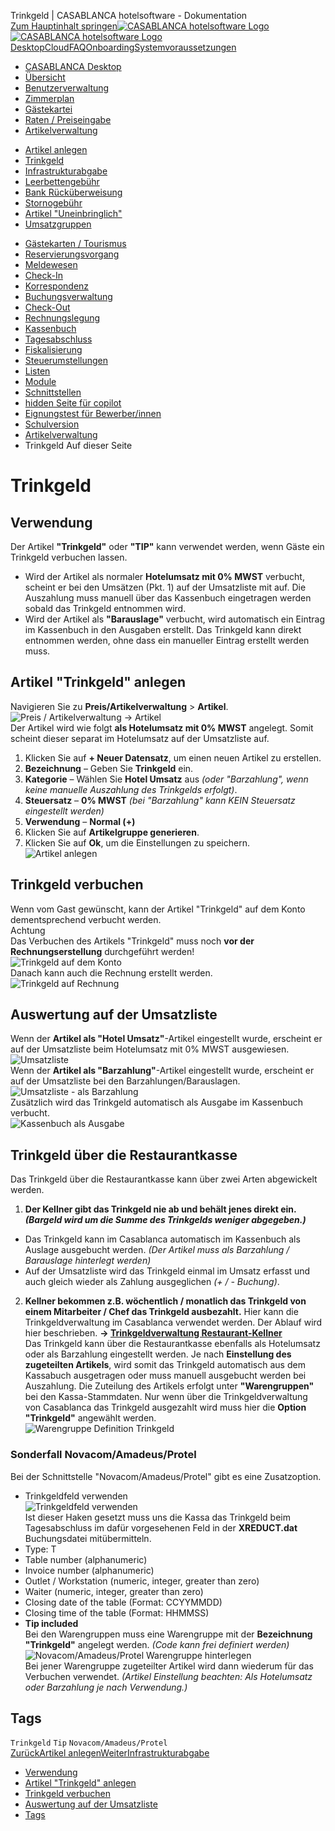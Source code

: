 Trinkgeld | CASABLANCA hotelsoftware - Dokumentation  
[Zum Hauptinhalt springen](https://docs.casablanca.at/desktop/articles/tip/#__docusaurus_skipToContent_fallback)[![CASABLANCA hotelsoftware Logo](https://docs.casablanca.at/img/logo.png) ![CASABLANCA hotelsoftware Logo](https://docs.casablanca.at/img/Casablanca_LOGO_2022_neg.png)](https://docs.casablanca.at/) [Desktop](https://docs.casablanca.at/desktop/desktop/)[Cloud](https://docs.casablanca.at/cloud/cloud_systems/)[FAQ](https://docs.casablanca.at/faq)[Onboarding](https://docs.casablanca.at/onboarding/fiscalization)[Systemvoraussetzungen](https://docs.casablanca.at/system_requirements)  
* [CASABLANCA Desktop](https://docs.casablanca.at/desktop/desktop/)
* [Übersicht](https://docs.casablanca.at/desktop/interface/)
* [Benutzerverwaltung](https://docs.casablanca.at/desktop/user_management/)
* [Zimmerplan](https://docs.casablanca.at/desktop/room_plan/)
* [Gästekartei](https://docs.casablanca.at/desktop/guest_profile/)
* [Raten / Preiseingabe](https://docs.casablanca.at/desktop/raten/)
* [Artikelverwaltung](https://docs.casablanca.at/desktop/articles/)
+ [Artikel anlegen](https://docs.casablanca.at/desktop/articles/articles_groups)
+ [Trinkgeld](https://docs.casablanca.at/desktop/articles/tip)
+ [Infrastrukturabgabe](https://docs.casablanca.at/desktop/articles/infrastructure_fee)
+ [Leerbettengebühr](https://docs.casablanca.at/desktop/articles/empty_bed_fee)
+ [Bank Rücküberweisung](https://docs.casablanca.at/desktop/articles/payback)
+ [Stornogebühr](https://docs.casablanca.at/desktop/articles/cancellation_fee)
+ [Artikel "Uneinbringlich"](https://docs.casablanca.at/desktop/articles/irrecoverable)
+ [Umsatzgruppen](https://docs.casablanca.at/desktop/articles/revenue)
* [Gästekarten / Tourismus](https://docs.casablanca.at/desktop/guest_cards/)
* [Reservierungsvorgang](https://docs.casablanca.at/desktop/reservation_process/)
* [Meldewesen](https://docs.casablanca.at/desktop/registration/)
* [Check-In](https://docs.casablanca.at/desktop/check_in/)
* [Korrespondenz](https://docs.casablanca.at/desktop/correspondence/)
* [Buchungsverwaltung](https://docs.casablanca.at/desktop/account/)
* [Check-Out](https://docs.casablanca.at/desktop/check-out/)
* [Rechnungslegung](https://docs.casablanca.at/desktop/accounting/)
* [Kassenbuch](https://docs.casablanca.at/desktop/cashbook/)
* [Tagesabschluss](https://docs.casablanca.at/desktop/daily_closing/)
* [Fiskalisierung](https://docs.casablanca.at/desktop/fiscalization/)
* [Steuerumstellungen](https://docs.casablanca.at/desktop/tax_changes/)
* [Listen](https://docs.casablanca.at/desktop/lists/)
* [Module](https://docs.casablanca.at/desktop/module/)
* [Schnittstellen](https://docs.casablanca.at/desktop/interfaces/)
* [hidden Seite für copilot](https://docs.casablanca.at/desktop/hidden_copilot)
* [Eignungstest für Bewerber/innen](https://docs.casablanca.at/desktop/qualification)
* [Schulversion](https://docs.casablanca.at/desktop/schoolversion)  
* [Artikelverwaltung](https://docs.casablanca.at/desktop/articles/)
* Trinkgeld
Auf dieser Seite

# Trinkgeld  
## Verwendung[](https://docs.casablanca.at/desktop/articles/tip/#verwendung "Direkter Link zu Verwendung")  
Der Artikel **"Trinkgeld"** oder **"TIP"** kann verwendet werden, wenn Gäste ein Trinkgeld verbuchen lassen.  
* Wird der Artikel als normaler **Hotelumsatz mit 0% MWST** verbucht, scheint er bei den Umsätzen (Pkt. 1) auf der Umsatzliste mit auf. Die Auszahlung muss manuell über das Kassenbuch eingetragen werden sobald das Trinkgeld entnommen wird.
* Wird der Artikel als **"Barauslage"** verbucht, wird automatisch ein Eintrag im Kassenbuch in den Ausgaben erstellt. Das Trinkgeld kann direkt entnommen werden, ohne dass ein manueller Eintrag erstellt werden muss.

## Artikel "Trinkgeld" anlegen[](https://docs.casablanca.at/desktop/articles/tip/#artikel-trinkgeld-anlegen "Direkter Link zu Artikel \"Trinkgeld\" anlegen")  
Navigieren Sie zu **Preis/Artikelverwaltung** > **Artikel**.  
![Preis / Artikelverwaltung -&gt; Artikel](https://docs.casablanca.at/assets/images/artikel_oeffnen-379adf420aa81131267706926547ab80.png "Preis / Artikelverwaltung -> Artikel")  
Der Artikel wird wie folgt **als Hotelumsatz mit 0% MWST** angelegt. Somit scheint dieser separat im Hotelumsatz auf der Umsatzliste auf.  
1. Klicken Sie auf **+ Neuer Datensatz**, um einen neuen Artikel zu erstellen.
2. **Bezeichnung** – Geben Sie **Trinkgeld** ein.
3. **Kategorie** – Wählen Sie **Hotel Umsatz** aus *(oder "Barzahlung", wenn keine manuelle Auszahlung des Trinkgelds erfolgt)*.
4. **Steuersatz** – **0% MWST** *(bei "Barzahlung" kann KEIN Steuersatz eingestellt werden)*
5. **Verwendung** – **Normal (+)**
6. Klicken Sie auf **Artikelgruppe generieren**.
7. Klicken Sie auf **Ok**, um die Einstellungen zu speichern.  
![Artikel anlegen](https://docs.casablanca.at/assets/images/insert_job-cfb31ac999598f54ce2fdba10ec45e14.png "Artikel anlegen")

## Trinkgeld verbuchen[](https://docs.casablanca.at/desktop/articles/tip/#trinkgeld-verbuchen "Direkter Link zu Trinkgeld verbuchen")  
Wenn vom Gast gewünscht, kann der Artikel "Trinkgeld" auf dem Konto dementsprechend verbucht werden.  
Achtung  
Das Verbuchen des Artikels "Trinkgeld" muss noch **vor der Rechnungserstellung** durchgeführt werden!  
![Trinkgeld auf dem Konto](https://docs.casablanca.at/assets/images/tip_on_account-713bcbd8b1c30442f1bc2a0adfbfc57f.png "Trinkgeld auf dem Konto")  
Danach kann auch die Rechnung erstellt werden.  
![Trinkgeld auf Rechnung](https://docs.casablanca.at/assets/images/tip_on_invoice-838f3cc738ffd751f57e44918bf5fd27.png "Trinkgeld auf Rechnung")

## Auswertung auf der Umsatzliste[](https://docs.casablanca.at/desktop/articles/tip/#auswertung-auf-der-umsatzliste "Direkter Link zu Auswertung auf der Umsatzliste")  
Wenn der **Artikel als "Hotel Umsatz"**-Artikel eingestellt wurde, erscheint er auf der Umsatzliste beim Hotelumsatz mit 0% MWST ausgewiesen.  
![Umsatzliste](https://docs.casablanca.at/assets/images/sales_list-2294d831d0f780eaa92c70c10f3842eb.png "Umsatzliste")  
Wenn der **Artikel als "Barzahlung"**-Artikel eingestellt wurde, erscheint er auf der Umsatzliste bei den Barzahlungen/Barauslagen.  
![Umsatzliste - als Barzahlung](https://docs.casablanca.at/assets/images/tip_as_bar-781ffb29df41a5f312db19678e7d1843.png "Umsatzliste - als Barzahlung")  
Zusätzlich wird das Trinkgeld automatisch als Ausgabe im Kassenbuch verbucht.  
![Kassenbuch als Ausgabe](https://docs.casablanca.at/assets/images/tip_cashbook-24a96a6bb4d3d0628fa294e2aa0a5a3e.png "Kassenbuch als Ausgabe")

## Trinkgeld über die Restaurantkasse[](https://docs.casablanca.at/desktop/articles/tip/#trinkgeld-über-die-restaurantkasse "Direkter Link zu Trinkgeld über die Restaurantkasse")  
Das Trinkgeld über die Restaurantkasse kann über zwei Arten abgewickelt werden.  
1. **Der Kellner gibt das Trinkgeld nie ab und behält jenes direkt ein. *(Bargeld wird um die Summe des Trinkgelds weniger abgegeben.)***
* Das Trinkgeld kann im Casablanca automatisch im Kassenbuch als Auslage ausgebucht werden. *(Der Artikel muss als Barzahlung / Barauslage hinterlegt werden)*
* Auf der Umsatzliste wird das Trinkgeld einmal im Umsatz erfasst und auch gleich wieder als Zahlung ausgeglichen *(+ / - Buchung)*.
2. **Kellner bekommen z.B. wöchentlich / monatlich das Trinkgeld von einem Mitarbeiter / Chef das Trinkgeld ausbezahlt.** Hier kann die Trinkgeldverwaltung im Casablanca verwendet werden. Der Ablauf wird hier beschrieben. **-> [Trinkgeldverwaltung Restaurant-Kellner](https://docs.casablanca.at/internal/desktop/cashbook/tip_management)**  
Das Trinkgeld kann über die Restaurantkasse ebenfalls als Hotelumsatz oder als Barzahlung eingestellt werden. Je nach **Einstellung des zugeteilten Artikels**, wird somit das Trinkgeld automatisch aus dem Kassabuch ausgetragen oder muss manuell ausgebucht werden bei Auszahlung. Die Zuteilung des Artikels erfolgt unter **"Warengruppen"** bei den Kassa-Stammdaten.
Nur wenn über die Trinkgeldverwaltung von Casablanca das Trinkgeld ausgezahlt wird muss hier die **Option "Trinkgeld"** angewählt werden.  
![Warengruppe Definition Trinkgeld](https://docs.casablanca.at/assets/images/kassa_commoditygroup_tip-5479fe1be1f363c7fe6e6d082b6aba59.png "Warengruppe Definition Trinkgeld")

### Sonderfall Novacom/Amadeus/Protel[](https://docs.casablanca.at/desktop/articles/tip/#sonderfall-novacomamadeusprotel "Direkter Link zu Sonderfall Novacom/Amadeus/Protel")  
Bei der Schnittstelle "Novacom/Amadeus/Protel" gibt es eine Zusatzoption.  
* Trinkgeldfeld verwenden  
![Trinkgeldfeld verwenden](https://docs.casablanca.at/assets/images/kassa_use_tip_field-788e385bbae4a98d9ea2fc01ef0e378c.png "Trinkgeldfeld verwenden")  
Ist dieser Haken gesetzt muss uns die Kassa das Trinkgeld beim Tagesabschluss im dafür vorgesehenen Feld in der **XREDUCT.dat** Buchungsdatei mitübermitteln.  
* Type: T
* Table number (alphanumeric)
* Invoice number (alphanumeric)
* Outlet / Workstation (numeric, integer, greater than zero)
* Waiter (numeric, integer, greater than zero)
* Closing date of the table (Format: CCYYMMDD)
* Closing time of the table (Format: HHMMSS)
* **Tip included**  
Bei den Warengruppen muss eine Warengruppe mit der **Bezeichnung "Trinkgeld"** angelegt werden. *(Code kann frei definiert werden)*  
![Novacom/Amadeus/Protel Warengruppe hinterlegen](https://docs.casablanca.at/assets/images/tip_novacom_protel_commoditygroup-8bbe1eeccbd42a201ec1d11bcb80828f.png "Novacom/Amadeus/Protel Warengruppe hinterlegen")  
Bei jener Warengruppe zugeteilter Artikel wird dann wiederum für das Verbuchen verwendet. *(Artikel Einstellung beachten: Als Hotelumsatz oder Barzahlung je nach Verwendung.)*

## Tags[](https://docs.casablanca.at/desktop/articles/tip/#tags "Direkter Link zu Tags")  
`Trinkgeld` `Tip` `Novacom/Amadeus/Protel`  
[ZurückArtikel anlegen](https://docs.casablanca.at/desktop/articles/articles_groups)[WeiterInfrastrukturabgabe](https://docs.casablanca.at/desktop/articles/infrastructure_fee)  
* [Verwendung](https://docs.casablanca.at/desktop/articles/tip/#verwendung)
* [Artikel "Trinkgeld" anlegen](https://docs.casablanca.at/desktop/articles/tip/#artikel-trinkgeld-anlegen)
* [Trinkgeld verbuchen](https://docs.casablanca.at/desktop/articles/tip/#trinkgeld-verbuchen)
* [Auswertung auf der Umsatzliste](https://docs.casablanca.at/desktop/articles/tip/#auswertung-auf-der-umsatzliste)
* [Tags](https://docs.casablanca.at/desktop/articles/tip/#tags)